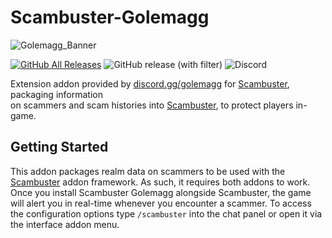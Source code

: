 # Scambuster-Golemagg
![Golemagg_Banner](https://user-images.githubusercontent.com/52763122/212466261-6ec683c1-33a3-4d73-a127-565c020b0b96.gif)

[![GitHub All Releases](https://img.shields.io/github/downloads/Hypernormalisation/Scambuster-Golemagg/total?logo=github&style=for-the-badge)](https://github.com/Hypernormalisation/Scambuster-Golemagg/releases/latest)
![GitHub release (with filter)](https://img.shields.io/github/v/release/hypernormalisation/Scambuster-Golemagg?style=for-the-badge)
![Discord](https://img.shields.io/discord/610036506974748700?style=for-the-badge&logo=discord&logoColor=white&link=https%3A%2F%2Fdiscord.gg%2Fgolemagg)


Extension addon provided by [discord.gg/golemagg](https://discord.gg/golemagg) for [Scambuster](https://github.com/hypernormalisation/Scambuster), packaging information\
on scammers and scam histories into [Scambuster](https://github.com/hypernormalisation/Scambuster), to protect players in-game.

## Getting Started

This addon packages realm data on scammers to be used with the [Scambuster](https://github.com/hypernormalisation/Scambuster) addon framework.
As such, it requires both addons to work. Once you install Scambuster Golemagg alongside Scambuster, the game will alert you in real-time whenever you encounter a scammer.
To access the configuration options type `/scambuster` into the chat panel or open it via the interface addon menu.
